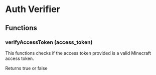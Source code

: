 # Auth Verifier

## Functions

### verifyAccessToken (access_token)

This functions checks if the access token provided is a valid Minecraft access token.

Returns true or false